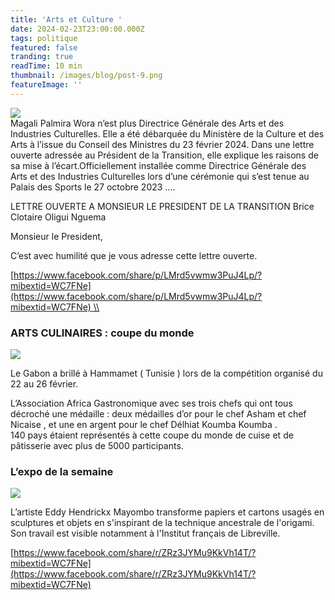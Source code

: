 ```yaml
---
title: 'Arts et Culture '
date: 2024-02-23T23:00:00.000Z
tags: politique
featured: false
tranding: true
readTime: 10 min
thumbnail: /images/blog/post-9.png
featureImage: ''
---
```


![](/706ED9AA-EAAC-42A2-8A3D-023641B567FD.jpeg)\
Magali Palmira Wora n’est plus Directrice Générale des Arts et des Industries Culturelles.
Elle a été débarquée du Ministère de la Culture et des Arts à l’issue du Conseil des Ministres du 23 février 2024. Dans une lettre ouverte adressée au Président de la Transition, elle explique les raisons de sa mise à l’écart.Officiellement installée comme Directrice Générale des Arts et des Industries Culturelles lors d’une cérémonie qui s’est tenue au Palais des Sports le 27 octobre 2023 ….

LETTRE OUVERTE A MONSIEUR LE PRESIDENT DE LA TRANSITION Brice Clotaire Oligui Nguema

Monsieur le President,

C’est avec humilité que je vous adresse cette lettre ouverte.

[https://www.facebook.com/share/p/LMrd5vwmw3PuJ4Lp/?mibextid=WC7FNe](https://www.facebook.com/share/p/LMrd5vwmw3PuJ4Lp/?mibextid=WC7FNe) \\

### ARTS CULINAIRES : coupe du monde

![](/7EF6A600-C6AE-4605-AD29-0C55E200D1B8.jpeg)

Le Gabon a brillé à Hammamet ( Tunisie ) lors de la compétition organisé du 22 au 26 février.

L’Association Africa Gastronomique avec ses trois chefs qui ont tous décroché une médaille : deux médailles d’or pour le chef Asham et chef Nicaise , et une en argent pour le chef Délhiat Koumba Koumba . \
140 pays étaient représentés à cette coupe du monde de cuise et de pâtisserie avec plus de 5000 participants.

### L’expo de la semaine  

![](/483AC9DA-15E7-450E-BB95-E3E9C28CD91F.jpeg)

L’artiste Eddy Hendrickx Mayombo transforme papiers et cartons usagés en sculptures et objets en s'inspirant de la technique ancestrale de l'origami. Son travail est visible notamment à l'Institut français de Libreville.

[https://www.facebook.com/share/r/ZRz3JYMu9KkVh14T/?mibextid=WC7FNe](https://www.facebook.com/share/r/ZRz3JYMu9KkVh14T/?mibextid=WC7FNe)
